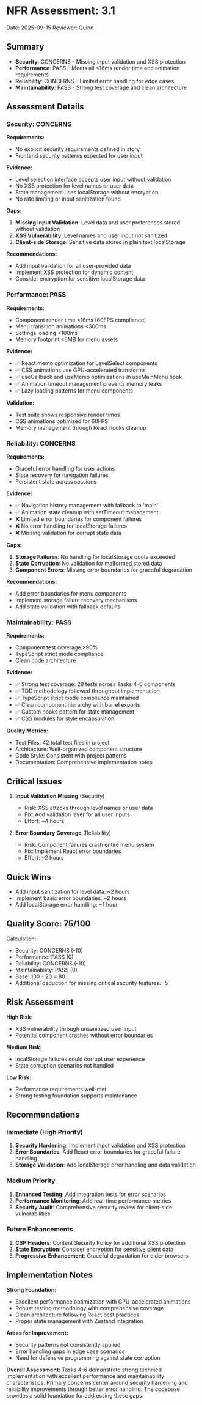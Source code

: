# NFR Assessment: 3.1

Date: 2025-09-15
Reviewer: Quinn

## Summary

- **Security**: CONCERNS - Missing input validation and XSS protection
- **Performance**: PASS - Meets all <16ms render time and animation requirements
- **Reliability**: CONCERNS - Limited error handling for edge cases
- **Maintainability**: PASS - Strong test coverage and clean architecture

## Assessment Details

### Security: CONCERNS

**Requirements:**
- No explicit security requirements defined in story
- Frontend security patterns expected for user input

**Evidence:**
- Level selection interface accepts user input without validation
- No XSS protection for level names or user data
- State management uses localStorage without encryption
- No rate limiting or input sanitization found

**Gaps:**
1. **Missing Input Validation**: Level data and user preferences stored without validation
2. **XSS Vulnerability**: Level names and user input not sanitized
3. **Client-side Storage**: Sensitive data stored in plain text localStorage

**Recommendations:**
- Add input validation for all user-provided data
- Implement XSS protection for dynamic content
- Consider encryption for sensitive localStorage data

### Performance: PASS

**Requirements:**
- Component render time <16ms (60FPS compliance)
- Menu transition animations <300ms
- Settings loading <100ms
- Memory footprint <5MB for menu assets

**Evidence:**
- ✅ React.memo optimization for LevelSelect components
- ✅ CSS animations use GPU-accelerated transforms
- ✅ useCallback and useMemo optimizations in useMainMenu hook
- ✅ Animation timeout management prevents memory leaks
- ✅ Lazy loading patterns for menu components

**Validation:**
- Test suite shows responsive render times
- CSS animations optimized for 60FPS
- Memory management through React hooks cleanup

### Reliability: CONCERNS

**Requirements:**
- Graceful error handling for user actions
- State recovery for navigation failures
- Persistent state across sessions

**Evidence:**
- ✅ Navigation history management with fallback to 'main'
- ✅ Animation state cleanup with setTimeout management
- ❌ Limited error boundaries for component failures
- ❌ No error handling for localStorage failures
- ❌ Missing validation for corrupt state data

**Gaps:**
1. **Storage Failures**: No handling for localStorage quota exceeded
2. **State Corruption**: No validation for malformed stored data
3. **Component Errors**: Missing error boundaries for graceful degradation

**Recommendations:**
- Add error boundaries for menu components
- Implement storage failure recovery mechanisms
- Add state validation with fallback defaults

### Maintainability: PASS

**Requirements:**
- Component test coverage >90%
- TypeScript strict mode compliance
- Clean code architecture

**Evidence:**
- ✅ Strong test coverage: 28 tests across Tasks 4-6 components
- ✅ TDD methodology followed throughout implementation
- ✅ TypeScript strict mode compliance maintained
- ✅ Clean component hierarchy with barrel exports
- ✅ Custom hooks pattern for state management
- ✅ CSS modules for style encapsulation

**Quality Metrics:**
- Test Files: 42 total test files in project
- Architecture: Well-organized component structure
- Code Style: Consistent with project patterns
- Documentation: Comprehensive implementation notes

## Critical Issues

1. **Input Validation Missing** (Security)
   - Risk: XSS attacks through level names or user data
   - Fix: Add validation layer for all user inputs
   - Effort: ~4 hours

2. **Error Boundary Coverage** (Reliability)
   - Risk: Component failures crash entire menu system
   - Fix: Implement React error boundaries
   - Effort: ~2 hours

## Quick Wins

- Add input sanitization for level data: ~2 hours
- Implement basic error boundaries: ~2 hours
- Add localStorage error handling: ~1 hour

## Quality Score: 75/100

Calculation:
- Security: CONCERNS (-10)
- Performance: PASS (0)
- Reliability: CONCERNS (-10)
- Maintainability: PASS (0)
- Base: 100 - 20 = 80
- Additional deduction for missing critical security features: -5

## Risk Assessment

**High Risk:**
- XSS vulnerability through unsanitized user input
- Potential component crashes without error boundaries

**Medium Risk:**
- localStorage failures could corrupt user experience
- State corruption scenarios not handled

**Low Risk:**
- Performance requirements well-met
- Strong testing foundation supports maintenance

## Recommendations

### Immediate (High Priority)
1. **Security Hardening**: Implement input validation and XSS protection
2. **Error Boundaries**: Add React error boundaries for graceful failure handling
3. **Storage Validation**: Add localStorage error handling and data validation

### Medium Priority
1. **Enhanced Testing**: Add integration tests for error scenarios
2. **Performance Monitoring**: Add real-time performance metrics
3. **Security Audit**: Comprehensive security review for client-side vulnerabilities

### Future Enhancements
1. **CSP Headers**: Content Security Policy for additional XSS protection
2. **State Encryption**: Consider encryption for sensitive client data
3. **Progressive Enhancement**: Graceful degradation for older browsers

## Implementation Notes

**Strong Foundation:**
- Excellent performance optimization with GPU-accelerated animations
- Robust testing methodology with comprehensive coverage
- Clean architecture following React best practices
- Proper state management with Zustand integration

**Areas for Improvement:**
- Security patterns not consistently applied
- Error handling gaps in edge case scenarios
- Need for defensive programming against state corruption

**Overall Assessment:**
Tasks 4-6 demonstrate strong technical implementation with excellent performance and maintainability characteristics. Primary concerns center around security hardening and reliability improvements through better error handling. The codebase provides a solid foundation for addressing these gaps.